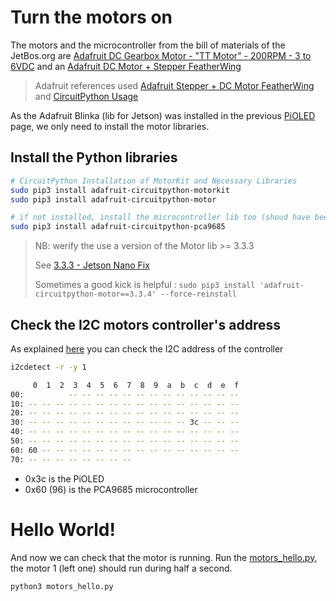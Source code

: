 # Turn the motors on

The motors and the microcontroller from the bill of materials of the JetBos.org are [Adafruit DC Gearbox Motor - "TT Motor" - 200RPM - 3 to 6VDC](https://www.adafruit.com/product/3777) and an [Adafruit DC Motor + Stepper FeatherWing](https://www.adafruit.com/product/2927)


> Adafruit references used [Adafruit Stepper + DC Motor FeatherWing](https://learn.adafruit.com/adafruit-stepper-dc-motor-featherwing/circuitpython) and [CircuitPython Usage](https://github.com/adafruit/Adafruit_CircuitPython_PCA9685)

As the Adafruit Blinka (lib for Jetson) was installed in the previous [PiOLED](PiOLED.md) page, we only need to install the motor libraries.

## Install the Python libraries

``` bash
# CircuitPython Installation of MotorKit and Necessary Libraries
sudo pip3 install adafruit-circuitpython-motorkit
sudo pip3 install adafruit-circuitpython-motor

# if not installed, install the microcontroller lib too (shoud have been installed as dependency of the motorkit)
sudo pip3 install adafruit-circuitpython-pca9685
```

> NB: werify the use a version of the Motor lib >= 3.3.3 
>
> See [3.3.3 - Jetson Nano Fix](https://github.com/adafruit/Adafruit_CircuitPython_Motor/releases)
>
> Sometimes a good kick is helpful : ```sudo pip3 install 'adafruit-circuitpython-motor==3.3.4' --force-reinstall```

## Check the I2C motors controller's address

As explained [here](https://learn.adafruit.com/circuitpython-libraries-on-linux-and-the-nvidia-jetson-nano?view=all#enable-uart-i2c-and-spi-3039597-21) you can check the I2C address of the controller

``` bash
i2cdetect -r -y 1

     0  1  2  3  4  5  6  7  8  9  a  b  c  d  e  f
00:          -- -- -- -- -- -- -- -- -- -- -- -- -- 
10: -- -- -- -- -- -- -- -- -- -- -- -- -- -- -- -- 
20: -- -- -- -- -- -- -- -- -- -- -- -- -- -- -- -- 
30: -- -- -- -- -- -- -- -- -- -- -- -- 3c -- -- -- 
40: -- -- -- -- -- -- -- -- -- -- -- -- -- -- -- -- 
50: -- -- -- -- -- -- -- -- -- -- -- -- -- -- -- -- 
60: 60 -- -- -- -- -- -- -- -- -- -- -- -- -- -- -- 
70: -- -- -- -- -- -- -- -- 

``` 

* 0x3c is the PiOLED
* 0x60 (96) is the PCA9685 microcontroller

# Hello World!

And now we can check that the motor is running. Run the [motors_hello.py](../jetbot_motors/jetbot_motors/motors_hello.py), the motor 1 (left one) should run during half a second.

``` bash
python3 motors_hello.py
``` 

